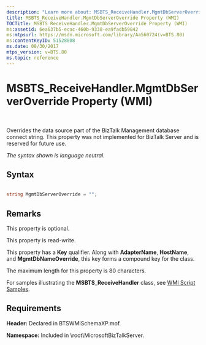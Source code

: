 ```yaml
---
description: "Learn more about: MSBTS_ReceiveHandler.MgmtDbServerOverride Property (WMI)"
title: MSBTS_ReceiveHandler.MgmtDbServerOverride Property (WMI)
TOCTitle: MSBTS_ReceiveHandler.MgmtDbServerOverride Property (WMI)
ms:assetid: 6ea637b5-ecac-460b-9338-ea9fadb59842
ms:mtpsurl: https://msdn.microsoft.com/library/Aa560724(v=BTS.80)
ms:contentKeyID: 51528808
ms.date: 08/30/2017
mtps_version: v=BTS.80
ms.topic: reference
---
```


# MSBTS\_ReceiveHandler.MgmtDbServerOverride Property (WMI)

 

Overrides the data source part of the BizTalk Management database connect string. This property was not implemented for BizTalk Server and is reserved for future use.

*The syntax shown is language neutral.*

## Syntax

```C#
  
string MgmtDbServerOverride = "";  
```

## Remarks

This property is optional.

This property is read-write.

This property has a **Key** qualifier. Along with **AdapterName**, **HostName**, and **MgmtDbNameOverride**, this key forms a compound key for the class.

The maximum length for this property is 80 characters.

For samples illustrating the **MSBTS\_ReceiveHandler** class, see [WMI Script Samples](wmi-script-samples.md).

## Requirements

**Header:** Declared in BTSWMISchemaXP.mof.

**Namespace:** Included in \\root\\MicrosoftBizTalkServer.

